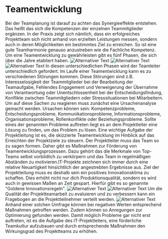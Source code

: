 ﻿# Teamentwicklung
 
 Bei der Teamplanung ist darauf zu achten das Synergieeffekte entstehen. Das heißt das sich
die Kompetenzen der einzelnen Teammitglieder ergänzen. In der Praxis zeigt sich nämlich,
dass ein erfolgreiches Projektteam sich nicht anhand von erzielten Leistungen messen,
sondern auch in deren Möglichkeiten ein bestimmtes Ziel zu erreichen. So ist eine gute
Teamharmonie genauso anzustreben wie die Fachliche Kompetenz. Um eine
Teamentwicklung zu gewährleisten gibt es fünf Phasen, die sich über die Jahre etabliert
haben.
![Alternativer Text](/pfad/zum/Tabelle_19.3_Team.png)
![Alternativer Text](/pfad/zum/Tabelle_teil2.png)
![Alternativer Text](/pfad/zum/Tabelle_teil3.png)
In diesen unterschiedlichen Phasen wird der Teamleiter unterschiedlich gefordert.
Im Laufe einer Teamentwicklung kann es zu verschiedenen Störungen kommen. Diese
Störungen sind z.B. Interesselosigkeit der Teammitglieder bei der Bearbeitung der
Teamaufgabe, Fehlendes Engagement und Verweigerung der Übernahme von
Verantwortung oder Unentschlossenheit bei der Entscheidungsfindung, Konflikte zwischen
Teammitgliedern oder Stresssituationen bei Mitarbeitern. Um auf diese Sachen zu reagieren
muss zunächst eine Ursachenanalyse gemacht werden. Ursachen können sein:
Kompetenzprobleme, Entscheidungsprobleme, Kommunikationsprobleme,
Informationsprobleme, Organisationsprobleme, Rollenkonflikte oder Beziehungsprobleme.
Sollte eines der genannten Probleme auftreten liegt es an dem Projektleiter eine Lösung zu
finden, um das Problem zu lösen.
Eine wichtige Aufgabe der Projektleitung ist es, die skizzierte Teamentwicklung im Hinblick
auf das Erreichten der Projektziele zu steuern. Der Projektleiter muss das Team so zu sagen
formen. Daher gibt es Maßnahmen zur Förderung von Teamentwicklungsprozessen. Dazu
gehört das die Merkmale von Top-Teams selbst vorbildlich zu verkörpern und das Team in
regelmäßigen Abständen zu motivieren.IT-Projekte zeichnen sich immer durch eine relative Neuartigkeit hinsichtlich der
angestrebten Ergebnisse aus. Ziel der Projektleitung muss es deshalb sein ein positives
Innovationsklima zu schaffen. Dies erhöht nicht nur dich Produktionsqualität, sondern es
wird auch in gewissen Maßen an Zeit gespart. Hierfür gibt es so genannte "Goldene
Innovationsregeln".
![Alternativer Text](/pfad/zum/Tabelle_19.4_Team_1.png)
![Alternativer Text](/pfad/zum/Tabelle_Team_ding.png)
Um die Qualität der Projektteamarbeit zu evaluieren und zu verbessern kann ein Fragebogen
an die Projektteilnehmer verteilt werden.
![Alternativer Text](/pfad/zum/Abbildung_19.3_Team.png)
Anhand einer solchen Umfrage können bei negativen Werten entsprechend Maßnahmen
getroffen werden. Zudem können so Anregungen zur Optimierung gefunden werden.
Damit möglich Probleme gar nicht erst auftreten, ist es die Aufgabe des IT-Projektleiters,
eine förderliche Teamkultur aufzubauen und durch entsprechende Maßnahmen den
Wirkungsgrad des Projektteams zu erhöhen.

